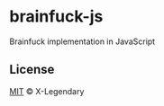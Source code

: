 # brainfuck-js
Brainfuck implementation in JavaScript

## License
[MIT](https://github.com/X-Legendary/brainfuck-js/blob/main/LICENSE) © X-Legendary